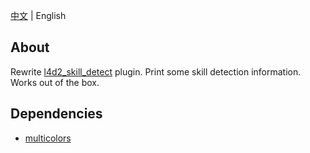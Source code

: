 [中文](./README.md) | English

## About
Rewrite [l4d2_skill_detect](https://github.com/SirPlease/L4D2-Competitive-Rework/blob/master/addons/sourcemod/scripting/l4d2_skill_detect.sp) plugin. Print some skill detection information. Works out of the box.

## Dependencies
- [multicolors](https://github.com/fdxx/l4d2_plugins/tree/main/multicolors)
